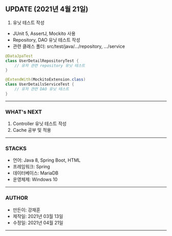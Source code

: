 ## UPDATE (2021년 4월 21일)
1. 유닛 테스트 작성
- JUnit 5, AssertJ, Mockito 사용
- Repository, DAO 유닛 테스트 작성
- 관련 클래스 폴더: src/test/java/.../repository, .../service

```java
@DataJpaTest
class UserDetailRepositoryTest {
    // 유저 관련 repository 유닛 테스트
}
```

```java
@ExtendWith(MockitoExtension.class)
class UserDetailsServiceTest {
    // 유저 관련 DAO 유닛 테스트
}
```
- - -

### WHAT's NEXT
1. Controller 유닛 테스트 작성
2. Cache 공부 및 적용

- - -

### STACKS
- 언어: Java 8, Spring Boot, HTML
- 프레임워크: Spring
- 데이터베이스: MariaDB
- 운영체제: Windows 10

- - -

### AUTHOR
- 만든이: 강재훈
- 제작일: 2021년 03월 13일
- 수정일: 2021년 04월 21일

- - -
